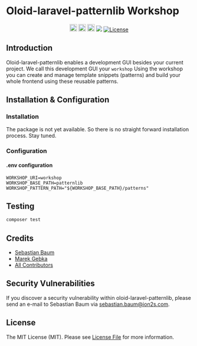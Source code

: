 <p align="center">
<h1>Oloid-laravel-patternlib Workshop</h1>
</p>

<p align="center">
<a href="https://github.com/ion2s-gmbh/oloid-laravel-patternlib/releases"><img class="confluence-embedded-image confluence-external-resource" src="https://img.shields.io/github/release-pre/ion2s-gmbh/oloid-laravel-patternlib.svg" data-image-src="https://img.shields.io/github/release-pre/ion2s-gmbh/oloid-laravel-patternlib.svg" height="20"></a>
<a href="https://travis-ci.org/ion2s-gmbh/oloid-laravel-patternlib"><img class="confluence-embedded-image confluence-external-resource" src="https://img.shields.io/travis/ion2s-gmbh/oloid-laravel-patternlib/master.svg" data-image-src="https://img.shields.io/travis/ion2s-gmbh/oloid-laravel-patternlib/master.svg" height="20"></a>
<a href="https://codecov.io/gh/ion2s-gmbh/oloid-laravel-patternlib"><img class="confluence-embedded-image confluence-external-resource" src="https://img.shields.io/codecov/c/github/ion2s-gmbh/oloid-laravel-patternlib/master.svg" data-image-src="https://img.shields.io/codecov/c/github/ion2s-gmbh/oloid-laravel-patternlib/master.svg" height="20"></a>
<img src="https://img.shields.io/david/ion2s-gmbh/oloid-laravel-patternlib.svg">
<a href="https://packagist.org/packages/ion2s-gmbh/oloid-laravel-patternlib"><img src="https://img.shields.io/github/license/mashape/apistatus.svg" alt="License"></a>
</p>

## Introduction
Oloid-laravel-patternlib enables a development GUI besides your current project. We call this development GUI your `workshop`
Using the workshop you can create and manage template snippets (patterns) and build your whole frontend
using these reusable patterns.

## Installation & Configuration

### Installation
The package is not yet available. So there is no straight forward installation process.
Stay tuned.

### Configuration
#### .env configuration
```
WORKSHOP_URI=workshop
WORKSHOP_BASE_PATH=patternlib
WORKSHOP_PATTERN_PATH="${WORKSHOP_BASE_PATH}/patterns"
```

## Testing
``` bash
composer test
```

## Credits
* [Sebastian Baum](https://github.com/sebbaum)
* [Marek Gebka](https://github.com/marekgebka)
* [All Contributors](https://github.com/ion2s-gmbh/oloid-laravel-patternlib/graphs/contributors)

## Security Vulnerabilities
If you discover a security vulnerability within oloid-laravel-patternlib, please send an e-mail to Sebastian Baum via [sebastian.baum@ion2s.com](mailto:sebastian.baum@ion2s.com).

## License
The MIT License (MIT). Please see [License File](LICENSE.md) for more information.